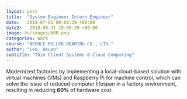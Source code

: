 ```yaml
---
layout: post
title:  "System Engineer Intern Engineer"
date:   2019-07-01 00:08:39 +00:00
date2:   2019-08-31 18:08:39 +00:00
image: tn/images/NRB.png
categories: Work 
course: "NEEDLE ROLLER BEARING CO., LTD."
author: "Lee, Hsuan"
subtitle: "Thin Client Systems & Cloud Computing"
---
```

Modernized factories by implementing a local-cloud-based solution with virtual machines (VMs) and Raspberry Pi for machine control, which can solve the issue of reduced computer lifespan in a factory environment, resulting in reducing **60%** of hardware cost.
